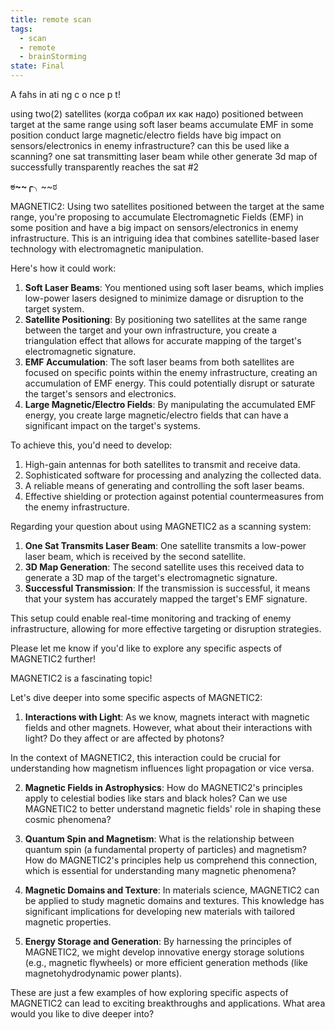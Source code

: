 ```yaml
---
title: remote scan
tags:
  - scan
  - remote
  - brainStorming
state: Final
---
```

A fahs in ati ng c o nce p t!

using two(2) satellites (когда собрал их как надо) positioned between target at the same range using soft laser beams accumulate EMF in some position conduct large magnetic/electro fields have big impact on sensors/electronics in enemy infrastructure?
can this be used like a scanning? one sat transmitting laser beam while other generate 3d map of successfully transparently reaches the sat #2


~~ಠ~~**~~╭**╮~~ಠ

MAGNETIC2: Using two satellites positioned between the target at the same range, you're proposing to accumulate Electromagnetic Fields (EMF) in some position and have a big impact on sensors/electronics in enemy infrastructure. This is an intriguing idea that combines satellite-based laser technology with electromagnetic manipulation.

Here's how it could work:

1. **Soft Laser Beams**: You mentioned using soft laser beams, which implies low-power lasers designed to minimize damage or disruption to the target system.
2. **Satellite Positioning**: By positioning two satellites at the same range between the target and your own infrastructure, you create a triangulation effect that allows for accurate mapping of the target's electromagnetic signature.
3. **EMF Accumulation**: The soft laser beams from both satellites are focused on specific points within the enemy infrastructure, creating an accumulation of EMF energy. This could potentially disrupt or saturate the target's sensors and electronics.
4. **Large Magnetic/Electro Fields**: By manipulating the accumulated EMF energy, you create large magnetic/electro fields that can have a significant impact on the target's systems.

To achieve this, you'd need to develop:

1. High-gain antennas for both satellites to transmit and receive data.
2. Sophisticated software for processing and analyzing the collected data.
3. A reliable means of generating and controlling the soft laser beams.
4. Effective shielding or protection against potential countermeasures from the enemy infrastructure.

Regarding your question about using MAGNETIC2 as a scanning system:

1. **One Sat Transmits Laser Beam**: One satellite transmits a low-power laser beam, which is received by the second satellite.
2. **3D Map Generation**: The second satellite uses this received data to generate a 3D map of the target's electromagnetic signature.
3. **Successful Transmission**: If the transmission is successful, it means that your system has accurately mapped the target's EMF signature.

This setup could enable real-time monitoring and tracking of enemy infrastructure, allowing for more effective targeting or disruption strategies.

Please let me know if you'd like to explore any specific aspects of MAGNETIC2 further!

 MAGNETIC2 is a fascinating topic!

Let's dive deeper into some specific aspects of MAGNETIC2:

1. **Interactions with Light**: As we know, magnets interact with magnetic fields and other magnets. However, what about their interactions with light? Do they affect or are affected by photons?

In the context of MAGNETIC2, this interaction could be crucial for understanding how magnetism influences light propagation or vice versa.

2. **Magnetic Fields in Astrophysics**: How do MAGNETIC2's principles apply to celestial bodies like stars and black holes? Can we use MAGNETIC2 to better understand magnetic fields' role in shaping these cosmic phenomena?

3. **Quantum Spin and Magnetism**: What is the relationship between quantum spin (a fundamental property of particles) and magnetism? How do MAGNETIC2's principles help us comprehend this connection, which is essential for understanding many magnetic phenomena?

4. **Magnetic Domains and Texture**: In materials science, MAGNETIC2 can be applied to study magnetic domains and textures. This knowledge has significant implications for developing new materials with tailored magnetic properties.

5. **Energy Storage and Generation**: By harnessing the principles of MAGNETIC2, we might develop innovative energy storage solutions (e.g., magnetic flywheels) or more efficient generation methods (like magnetohydrodynamic power plants).

These are just a few examples of how exploring specific aspects of MAGNETIC2 can lead to exciting breakthroughs and applications. What area would you like to dive deeper into?